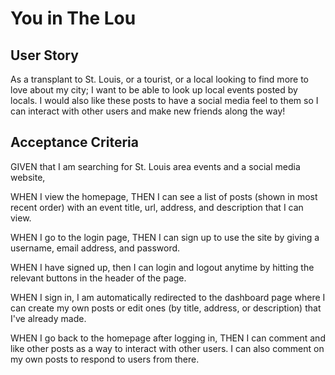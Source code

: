 # You in The Lou

## User Story

As a transplant to St. Louis, or a tourist, or a local looking to find more to love about my city; I want to be able to look up local events posted by locals. I would also like these posts to have a social media feel to them so I can interact with other users and make new friends along the way!

## Acceptance Criteria

GIVEN that I am searching for St. Louis area events and a social media website,

WHEN I view the homepage, THEN I can see a list of posts (shown in most recent order) with an event title, url, address, and description that I can view.

WHEN I go to the login page, THEN I can sign up to use the site by giving a username, email address, and password.

WHEN I have signed up, then I can login and logout anytime by hitting the relevant buttons in the header of the page.

WHEN I sign in, I am automatically redirected to the dashboard page where I can create my own posts or edit ones (by title, address, or description) that I've already made.

WHEN I go back to the homepage after logging in, THEN I can comment and like other posts as a way to interact with other users. I can also comment on my own posts to respond to users from there.
